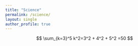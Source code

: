 ```yaml
---
title: "Science"
permalink: /science/
layout: single
author_profile: true
---
```



$$
\sum_{k=3}^5 k^2=3^2 + 4^2 + 5^2 =50
$$


